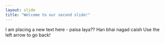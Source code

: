 ```yaml
---
layout: slide
title: "Welcome to our second slide!"
---
```

I am placing a new text here - paisa laya??
Han bhai nagad caish
Use the left arrow to go back!
